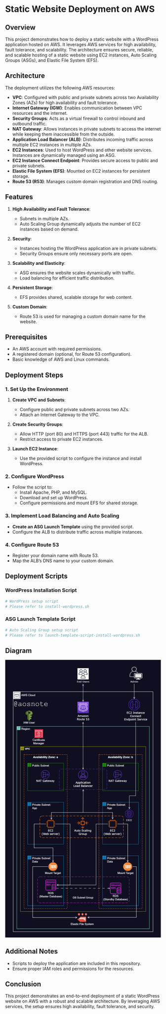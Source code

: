 # Static Website Deployment on AWS

## Overview

This project demonstrates how to deploy a static website with a WordPress application hosted on AWS. It leverages AWS services for high availability, fault tolerance, and scalability. The architecture ensures secure, reliable, and scalable hosting of a static website using EC2 instances, Auto Scaling Groups (ASGs), and Elastic File System (EFS).

## Architecture

The deployment utilizes the following AWS resources:

- **VPC**: Configured with public and private subnets across two Availability Zones (AZs) for high availability and fault tolerance.
- **Internet Gateway (IGW)**: Enables communication between VPC resources and the internet.
- **Security Groups**: Acts as a virtual firewall to control inbound and outbound traffic.
- **NAT Gateway**: Allows instances in private subnets to access the internet while keeping them inaccessible from the outside.
- **Application Load Balancer (ALB)**: Distributes incoming traffic across multiple EC2 instances in multiple AZs.
- **EC2 Instances**: Used to host WordPress and other website services. Instances are dynamically managed using an ASG.
- **EC2 Instance Connect Endpoint**: Provides secure access to public and private subnets.
- **Elastic File System (EFS)**: Mounted on EC2 instances for persistent storage.
- **Route 53 (R53)**: Manages custom domain registration and DNS routing.

## Features

1. **High Availability and Fault Tolerance**: 
   - Subnets in multiple AZs.
   - Auto Scaling Group dynamically adjusts the number of EC2 instances based on demand.

2. **Security**:
   - Instances hosting the WordPress application are in private subnets.
   - Security Groups ensure only necessary ports are open.

3. **Scalability and Elasticity**:
   - ASG ensures the website scales dynamically with traffic.
   - Load balancing for efficient traffic distribution.

4. **Persistent Storage**:
   - EFS provides shared, scalable storage for web content.

5. **Custom Domain**:
   - Route 53 is used for managing a custom domain name for the website.

## Prerequisites

- An AWS account with required permissions.
- A registered domain (optional, for Route 53 configuration).
- Basic knowledge of AWS and Linux commands.

## Deployment Steps

### 1. Set Up the Environment

1. **Create VPC and Subnets**:
   - Configure public and private subnets across two AZs.
   - Attach an Internet Gateway to the VPC.

2. **Create Security Groups**:
   - Allow HTTP (port 80) and HTTPS (port 443) traffic for the ALB.
   - Restrict access to private EC2 instances.

3. **Launch EC2 Instance**:
   - Use the provided script to configure the instance and install WordPress.

### 2. Configure WordPress

- Follow the script to:
  - Install Apache, PHP, and MySQL.
  - Download and set up WordPress.
  - Configure permissions and mount EFS for shared storage.

### 3. Implement Load Balancing and Auto Scaling

- **Create an ASG Launch Template** using the provided script.
- Configure the ALB to distribute traffic across multiple instances.

### 4. Configure Route 53

- Register your domain name with Route 53.
- Map the ALB’s DNS name to your custom domain.

## Deployment Scripts

### WordPress Installation Script

```bash
# WordPress setup script
# Please refer to install-wordpress.sh

```

### ASG Launch Template Script

```bash
# Auto Scaling Group setup script
# Please refer to launch-template-script-install-wordpress.sh
```

## Diagram

![Alt text](https://github.com/DuoDuo-Cat/Deploy-Static-Website-on-AWS/blob/331c06649fb0edaa52e426aeb7e4764a04d6fa0f/Reference%20Architecture.png)

## Additional Notes

- Scripts to deploy the application are included in this repository.
- Ensure proper IAM roles and permissions for the resources.

## Conclusion

This project demonstrates an end-to-end deployment of a static WordPress website on AWS with a robust and scalable architecture. By leveraging AWS services, the setup ensures high availability, fault tolerance, and security.
